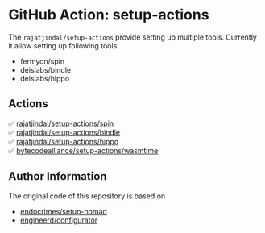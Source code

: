 # GitHub Action: setup-actions

The `rajatjindal/setup-actions` provide setting up multiple tools. Currently it allow setting up following tools:

- fermyon/spin
- deislabs/bindle
- deislabs/hippo

## Actions

:white_check_mark: [rajatjindal/setup-actions/spin](spin)
<br/>
:white_check_mark: [rajatjindal/setup-actions/bindle](bindle)
<br/>
:white_check_mark: [rajatjindal/setup-actions/hippo](hippo)
<br/>
:white_check_mark: [bytecodealliance/setup-actions/wasmtime](wasmtime)
<br/>
## Author Information

The original code of this repository is based on

- [endocrimes/setup-nomad](https://github.com/endocrimes/setup-nomad)
- [engineerd/configurator](https://github.com/engineerd/configurator)

